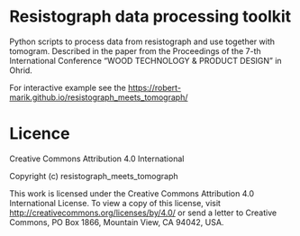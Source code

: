 # Resistograph data processing toolkit

Python scripts to process data from resistograph and use together with tomogram. 
Described in the paper from the Proceedings of the 7-th International Conference “WOOD TECHNOLOGY &amp; PRODUCT DESIGN” in Ohrid.

For interactive example see the <https://robert-marik.github.io/resistograph_meets_tomograph/>


# Licence 

Creative Commons Attribution 4.0 International

Copyright (c) resistograph_meets_tomograph

This work is licensed under the Creative Commons Attribution 4.0 International License.
To view a copy of this license, visit http://creativecommons.org/licenses/by/4.0/ or send a letter to Creative Commons, PO Box 1866, Mountain View, CA 94042, USA.

